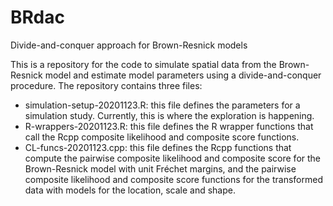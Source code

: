 # BRdac
Divide-and-conquer approach for Brown-Resnick models

This is a repository for the code to simulate spatial data from the Brown-Resnick model and estimate model parameters using a divide-and-conquer procedure. The repository contains three files:
- simulation-setup-20201123.R: this file defines the parameters for a simulation study. Currently, this is where the exploration is happening.
- R-wrappers-20201123.R: this file defines the R wrapper functions that call the Rcpp composite likelihood and composite score functions.
- CL-funcs-20201123.cpp: this file defines the Rcpp functions that compute the pairwise composite likelihood and composite score for the Brown-Resnick model with unit Fréchet margins, and the pairwise composite likelihood and composite score functions for the transformed data with models for the location, scale and shape.

